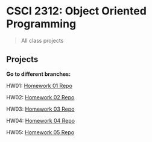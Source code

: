 # CSCI 2312: Object Oriented Programming

> All class projects

## Projects

**Go to different branches:**

HW01: [Homework 01 Repo](https://github.com/prinnpy/object_oriented_pro/tree/HW01)

HW02: [Homework 02 Repo](https://github.com/prinnpy/object_oriented_pro/tree/HW02)

HW03: [Homework 03 Repo](https://github.com/prinnpy/object_oriented_pro/tree/HW03)

HW04: [Homework 04 Repo](https://github.com/prinnpy/object_oriented_pro/tree/HW04)

HW05: [Homework 05 Repo](https://github.com/prinnpy/object_oriented_pro/tree/HW05)


